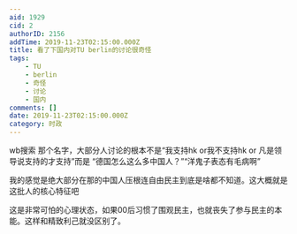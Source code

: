 ```yaml
---
aid: 1929
cid: 2
authorID: 2156
addTime: 2019-11-23T02:15:00.000Z
title: 看了下国内对TU berlin的讨论很奇怪
tags:
    - TU
    - berlin
    - 奇怪
    - 讨论
    - 国内
comments: []
date: 2019-11-23T02:15:00.000Z
category: 时政
---
```


wb搜索 那个名字，大部分人讨论的根本不是“我支持hk or我不支持hk or 凡是领导说支持的才支持”而是 “德国怎么这么多中国人？”“洋鬼子表态有毛病啊”

我的感觉是绝大部分在那的中国人压根连自由民主到底是啥都不知道。这大概就是这批人的核心特征吧

这是非常可怕的心理状态，如果00后习惯了围观民主，也就丧失了参与民主的本能。这样和精致利己就没区别了。
